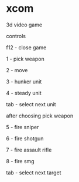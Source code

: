 # xcom
3d video game

controls

f12 - close game

1 - pick weapon

2 - move

3 - hunker unit

4 - steady unit

tab - select next unit

after choosing pick weapon

5 - fire sniper

6 - fire shotgun

7 - fire assault rifle

8 - fire smg

tab - select next target

